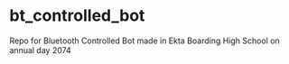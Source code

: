 # bt_controlled_bot
 Repo for Bluetooth Controlled Bot made in Ekta Boarding High School on annual day 2074
